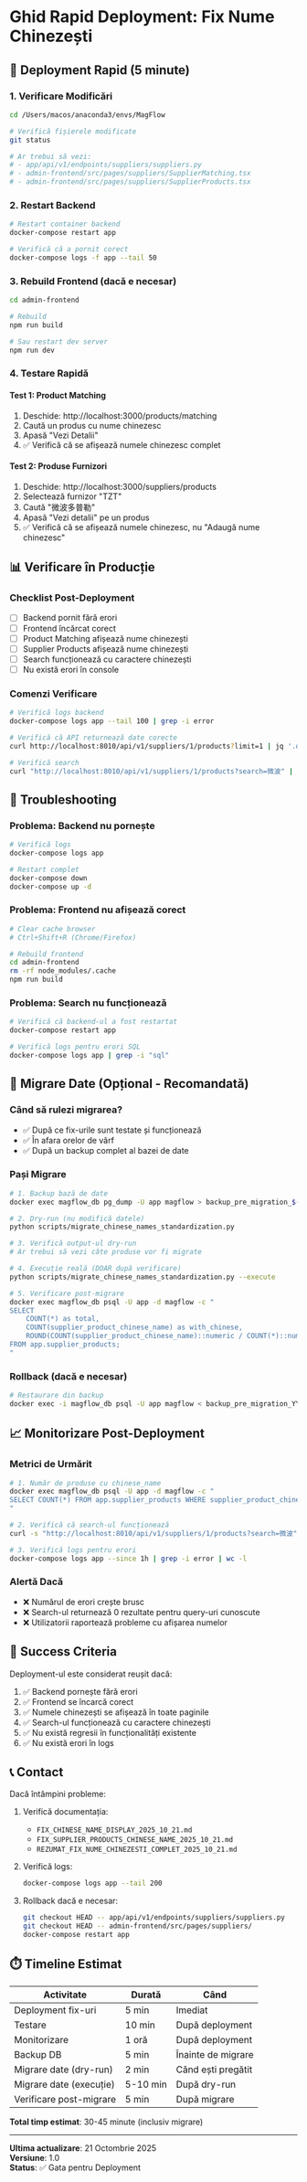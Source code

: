 # Ghid Rapid Deployment: Fix Nume Chinezești

## 🚀 Deployment Rapid (5 minute)

### 1. Verificare Modificări

```bash
cd /Users/macos/anaconda3/envs/MagFlow

# Verifică fișierele modificate
git status

# Ar trebui să vezi:
# - app/api/v1/endpoints/suppliers/suppliers.py
# - admin-frontend/src/pages/suppliers/SupplierMatching.tsx
# - admin-frontend/src/pages/suppliers/SupplierProducts.tsx
```

### 2. Restart Backend

```bash
# Restart container backend
docker-compose restart app

# Verifică că a pornit corect
docker-compose logs -f app --tail 50
```

### 3. Rebuild Frontend (dacă e necesar)

```bash
cd admin-frontend

# Rebuild
npm run build

# Sau restart dev server
npm run dev
```

### 4. Testare Rapidă

#### Test 1: Product Matching
1. Deschide: http://localhost:3000/products/matching
2. Caută un produs cu nume chinezesc
3. Apasă "Vezi Detalii"
4. ✅ Verifică că se afișează numele chinezesc complet

#### Test 2: Produse Furnizori
1. Deschide: http://localhost:3000/suppliers/products
2. Selectează furnizor "TZT"
3. Caută "微波多普勒"
4. Apasă "Vezi detalii" pe un produs
5. ✅ Verifică că se afișează numele chinezesc, nu "Adaugă nume chinezesc"

## 📊 Verificare în Producție

### Checklist Post-Deployment

- [ ] Backend pornit fără erori
- [ ] Frontend încărcat corect
- [ ] Product Matching afișează nume chinezești
- [ ] Supplier Products afișează nume chinezești
- [ ] Search funcționează cu caractere chinezești
- [ ] Nu există erori în console

### Comenzi Verificare

```bash
# Verifică logs backend
docker-compose logs app --tail 100 | grep -i error

# Verifică că API returnează date corecte
curl http://localhost:8010/api/v1/suppliers/1/products?limit=1 | jq '.data.products[0] | {supplier_product_name, supplier_product_chinese_name}'

# Verifică search
curl "http://localhost:8010/api/v1/suppliers/1/products?search=微波" | jq '.data.products | length'
```

## 🔧 Troubleshooting

### Problema: Backend nu pornește

```bash
# Verifică logs
docker-compose logs app

# Restart complet
docker-compose down
docker-compose up -d
```

### Problema: Frontend nu afișează corect

```bash
# Clear cache browser
# Ctrl+Shift+R (Chrome/Firefox)

# Rebuild frontend
cd admin-frontend
rm -rf node_modules/.cache
npm run build
```

### Problema: Search nu funcționează

```bash
# Verifică că backend-ul a fost restartat
docker-compose restart app

# Verifică logs pentru erori SQL
docker-compose logs app | grep -i "sql"
```

## 📅 Migrare Date (Opțional - Recomandată)

### Când să rulezi migrarea?

- ✅ După ce fix-urile sunt testate și funcționează
- ✅ În afara orelor de vârf
- ✅ După un backup complet al bazei de date

### Pași Migrare

```bash
# 1. Backup bază de date
docker exec magflow_db pg_dump -U app magflow > backup_pre_migration_$(date +%Y%m%d_%H%M%S).sql

# 2. Dry-run (nu modifică datele)
python scripts/migrate_chinese_names_standardization.py

# 3. Verifică output-ul dry-run
# Ar trebui să vezi câte produse vor fi migrate

# 4. Execuție reală (DOAR după verificare)
python scripts/migrate_chinese_names_standardization.py --execute

# 5. Verificare post-migrare
docker exec magflow_db psql -U app -d magflow -c "
SELECT 
    COUNT(*) as total,
    COUNT(supplier_product_chinese_name) as with_chinese,
    ROUND(COUNT(supplier_product_chinese_name)::numeric / COUNT(*)::numeric * 100, 1) as percentage
FROM app.supplier_products;
"
```

### Rollback (dacă e necesar)

```bash
# Restaurare din backup
docker exec -i magflow_db psql -U app magflow < backup_pre_migration_YYYYMMDD_HHMMSS.sql
```

## 📈 Monitorizare Post-Deployment

### Metrici de Urmărit

```bash
# 1. Număr de produse cu chinese_name
docker exec magflow_db psql -U app -d magflow -c "
SELECT COUNT(*) FROM app.supplier_products WHERE supplier_product_chinese_name IS NOT NULL;
"

# 2. Verifică că search-ul funcționează
curl -s "http://localhost:8010/api/v1/suppliers/1/products?search=微波" | jq '.data.pagination.total'

# 3. Verifică logs pentru erori
docker-compose logs app --since 1h | grep -i error | wc -l
```

### Alertă Dacă

- ❌ Numărul de erori crește brusc
- ❌ Search-ul returnează 0 rezultate pentru query-uri cunoscute
- ❌ Utilizatorii raportează probleme cu afișarea numelor

## 🎯 Success Criteria

Deployment-ul este considerat reușit dacă:

1. ✅ Backend pornește fără erori
2. ✅ Frontend se încarcă corect
3. ✅ Numele chinezești se afișează în toate paginile
4. ✅ Search-ul funcționează cu caractere chinezești
5. ✅ Nu există regresii în funcționalități existente
6. ✅ Nu există erori în logs

## 📞 Contact

Dacă întâmpini probleme:

1. Verifică documentația:
   - `FIX_CHINESE_NAME_DISPLAY_2025_10_21.md`
   - `FIX_SUPPLIER_PRODUCTS_CHINESE_NAME_2025_10_21.md`
   - `REZUMAT_FIX_NUME_CHINEZESTI_COMPLET_2025_10_21.md`

2. Verifică logs:
   ```bash
   docker-compose logs app --tail 200
   ```

3. Rollback dacă e necesar:
   ```bash
   git checkout HEAD -- app/api/v1/endpoints/suppliers/suppliers.py
   git checkout HEAD -- admin-frontend/src/pages/suppliers/
   docker-compose restart app
   ```

## ⏱️ Timeline Estimat

| Activitate | Durată | Când |
|-----------|--------|------|
| Deployment fix-uri | 5 min | Imediat |
| Testare | 10 min | După deployment |
| Monitorizare | 1 oră | După deployment |
| Backup DB | 5 min | Înainte de migrare |
| Migrare date (dry-run) | 2 min | Când ești pregătit |
| Migrare date (execuție) | 5-10 min | După dry-run |
| Verificare post-migrare | 5 min | După migrare |

**Total timp estimat**: 30-45 minute (inclusiv migrare)

---

**Ultima actualizare**: 21 Octombrie 2025  
**Versiune**: 1.0  
**Status**: ✅ Gata pentru Deployment

